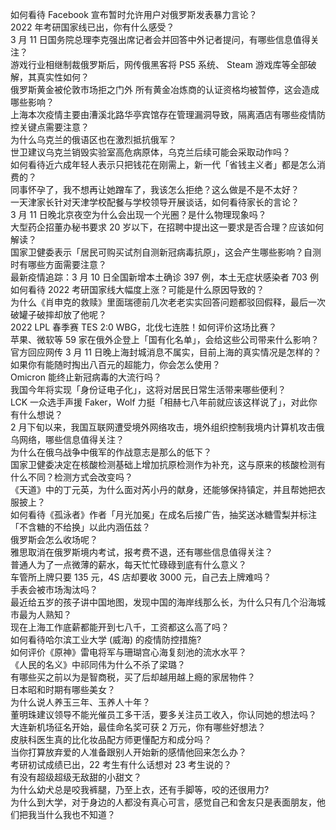 如何看待 Facebook 宣布暂时允许用户对俄罗斯发表暴力言论？  
2022 年考研国家线已出，你有什么感受？  
3 月 11 日国务院总理李克强出席记者会并回答中外记者提问，有哪些信息值得关注？  
游戏行业相继制裁俄罗斯后，网传俄黑客将 PS5 系统、 Steam 游戏库等全部破解，其真实性如何？  
俄罗斯黄金被伦敦市场拒之门外 所有黄金冶炼商的认证资格均被暂停，这会造成哪些影响？  
上海本次疫情主要由漕溪北路华亭宾馆存在管理漏洞导致，隔离酒店有哪些疫情防控关键点需要注意？  
为什么乌克兰的俄语区也在激烈抵抗俄军？  
世卫建议乌克兰销毁实验室高危病原体，乌克兰后续可能会采取动作吗？  
如何看待近六成年轻人表示只把钱花在刚需上，新一代「省钱主义者」都是怎么消费的？  
同事怀孕了，我不想再让她蹭车了，我该怎么拒绝？这么做是不是不太好？  
一天津家长针对天津学校配餐与学校领导开展谈话，如何看待家长的言论？  
3 月 11 日晚北京夜空为什么会出现一个光圈？是什么物理现象吗？  
大型药企招董办秘书要求 20 岁以下，在招聘中提出这一要求是否合理？应该如何解读？  
国家卫健委表示「居民可购买试剂自测新冠病毒抗原」，这会产生哪些影响？自测时有哪些方面需要注意？  
最新疫情追踪：3 月 10 日全国新增本土确诊 397 例，本土无症状感染者 703 例  
如何看待 2022 考研国家线大幅度上涨？可能是什么原因导致的？  
为什么《肖申克的救赎》里面瑞德前几次老老实实回答问题都驳回假释，最后一次破罐子破摔却放了他呢？  
2022 LPL 春季赛 TES 2:0 WBG，北伐七连胜！如何评价这场比赛？  
苹果、微软等 59 家在俄外企登上「国有化名单」，会给这些公司带来什么影响？  
官方回应网传 3 月 11 日晚上海封城消息不属实，目前上海的真实情况是怎样的？  
如果你有能随时掏出八百元的超能力，你会怎么使用？  
Omicron 能终止新冠病毒的大流行吗？  
我国今年将实现「身份证电子化」，这将对居民日常生活带来哪些便利？  
LCK 一众选手声援 Faker，Wolf 力挺「相赫七八年前就应该这样说了」，对此你有什么想说？  
2 月下旬以来，我国互联网遭受境外网络攻击，境外组织控制我境内计算机攻击俄乌网络，哪些信息值得关注？  
为什么在俄乌战争中俄军的作战意志是那么的低下？  
国家卫健委决定在核酸检测基础上增加抗原检测作为补充，这与原来的核酸检测有什么不同？检测方式会改变吗？  
《天道》中的丁元英，为什么面对芮小丹的献身，还能够保持镇定，并且帮她把衣服披上？  
如何看待《孤泳者》作者「月光加冕」在成名后接广告，抽奖送冰糖雪梨并标注「不含糖的不给换」以此内涵伍兹？  
俄罗斯会怎么收场呢？  
雅思取消在俄罗斯境内考试，报考费不退，还有哪些信息值得关注？  
普通人为了一点微薄的薪水，每天忙忙碌碌到底有什么意义？  
车管所上牌只要 135 元，4S 店却要收 3000 元，自己去上牌难吗？  
手表会被市场淘汰吗？  
最近给五岁的孩子讲中国地图，发现中国的海岸线那么长，为什么只有几个沿海城市最为人熟知？  
现在上海工作底薪都能开到七八千，工资都这么高了吗？  
如何看待哈尔滨工业大学 (威海) 的疫情防控措施?  
如何评价《原神》雷电将军与珊瑚宫心海复刻池的流水水平？  
《人民的名义》中祁同伟为什么不杀了梁璐？  
有哪些买之前以为是智商税，买了后却越用越上瘾的家居物件？  
日本昭和时期有哪些美女？  
为什么说人养玉三年、玉养人十年？  
董明珠建议领导不能光催员工多干活，要多关注员工收入，你认同她的想法吗？  
大连新机场征名开始，最佳命名奖可获 2 万元，你有哪些好想法？  
皮肤科医生真的比化妆品配方师更懂配方和成分吗？  
当你打算放弃爱的人准备跟别人开始新的感情他回来怎么办？  
考研初试成绩已出，22 考生有什么话想对 23 考生说的？  
有没有超级超级无敌甜的小甜文？  
为什么幼犬总是咬我裤腿，乃至上衣，还有手脚等，咬的还很用力?  
为什么到大学，对于身边的人都没有真心可言，感觉自己和舍友只是表面朋友，他们把我当什么我也不知道？  
